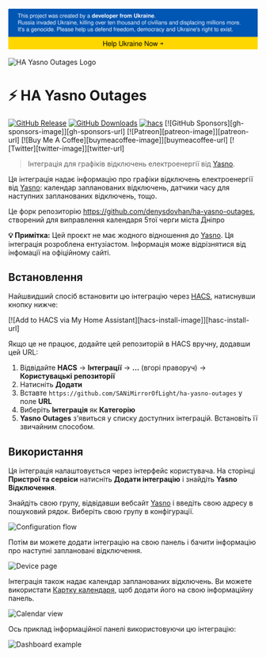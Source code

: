 [![SWUbanner](https://raw.githubusercontent.com/vshymanskyy/StandWithUkraine/main/banner-direct-single.svg)](https://stand-with-ukraine.pp.ua/)

![HA Yasno Outages Logo](./icons/logo.png)

# ⚡️ HA Yasno Outages

[![GitHub Release][gh-release-image]][gh-release-url]
[![GitHub Downloads][gh-downloads-image]][gh-downloads-url]
[![hacs][hacs-image]][hacs-url]
[![GitHub Sponsors][gh-sponsors-image]][gh-sponsors-url]
[![Patreon][patreon-image]][patreon-url]
[![Buy Me A Coffee][buymeacoffee-image]][buymeacoffee-url]
[![Twitter][twitter-image]][twitter-url]

> Інтеграція для графіків відключень електроенергії від [Yasno][yasno].

Ця інтеграція надає інформацію про графіки відключень електроенергії від [Yasno][yasno]: календар запланованих відключень, датчики часу для наступних запланованих відключень, тощо.

Це форк репозиторію https://github.com/denysdovhan/ha-yasno-outages, створений для виправлення календаря 5тої черги міста Дніпро

**💡 Примітка:** Цей проєкт не має жодного відношення до [Yasno][yasno]. Ця інтеграція розроблена ентузіастом. Інформація може відрізнятися від інфомації на офіційному сайті.

## Встановлення

Найшвидший спосіб встановити цю інтеграцію через [HACS][hacs-url], натиснувши кнопку нижче:

[![Add to HACS via My Home Assistant][hacs-install-image]][hasc-install-url]

Якщо це не працює, додайте цей репозиторій в HACS вручну, додавши цей URL:

1. Відвідайте **HACS** → **Інтеграції** → **...** (вгорі праворуч) → **Користувацькі репозиторії**
1. Натисніть **Додати**
1. Вставте `https://github.com/SANiMirrorOfLight/ha-yasno-outages` у поле **URL**
1. Виберіть **Інтеграція** як **Категорію**
1. **Yasno Outages** з'явиться у списку доступних інтеграцій. Встановіть її звичайним способом.

## Використання

Ця інтеграція налаштовується через інтерфейс користувача. На сторінці **Пристрої та сервіси** натисніть **Додати інтеграцію** і знайдіть **Yasno Відключення**.

Знайдіть свою групу, відвідавши вебсайт [Yasno][yasno] і введіть свою адресу в пошуковий рядок. Виберіть свою групу в конфігурації.

![Configuration flow](https://github.com/SANiMirrorOfLight/ha-yasno-outages/assets/3459374/e8bfde50-fcbe-45c3-b448-b451b0ac3bcd)

Потім ви можете додати інтеграцію на свою панель і бачити інформацію про наступні заплановані відключення.

![Device page](https://github.com/SANiMirrorOfLight/ha-yasno-outages/assets/3459374/df628647-fd2a-455d-9d08-0d1542b67e41)

Інтеграція також надає календар запланованих відключень. Ви можете використати [Картку календаря][calendar-card], щоб додати його на свою інформаційну панель.

![Calendar view](https://github.com/SANiMirrorOfLight/ha-yasno-outages/assets/3459374/b09c4db3-d0a0-4e06-8dd9-3f4a59f1d63e)

Ось приклад інформаційної панелі використовуючи цю інтеграцію:

![Dashboard example](https://github.com/SANiMirrorOfLight/ha-yasno-outages/assets/3459374/26c75595-8984-4a9f-893a-e4b6d838b7f2)

[gh-release-url]: https://github.com/SANiMirrorOfLight/ha-yasno-outages/releases/latest
[gh-release-image]: https://img.shields.io/github/v/release/SANiMirrorOfLight/ha-yasno-outages?style=flat-square
[gh-downloads-url]: https://github.com/SANiMirrorOfLight/ha-yasno-outages/releases
[gh-downloads-image]: https://img.shields.io/github/downloads/SANiMirrorOfLight/ha-yasno-outages/total?style=flat-square
[hacs-url]: https://github.com/hacs/integration
[hacs-image]: https://img.shields.io/badge/hacs-default-orange.svg?style=flat-square

<!-- References -->

[yasno]: https://yasno.com.ua/
[home-assistant]: https://www.home-assistant.io/
[calendar-card]: https://www.home-assistant.io/dashboards/calendar/
